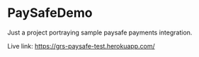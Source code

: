 # PaySafeDemo

Just a project portraying sample paysafe payments integration.

Live link: https://grs-paysafe-test.herokuapp.com/
